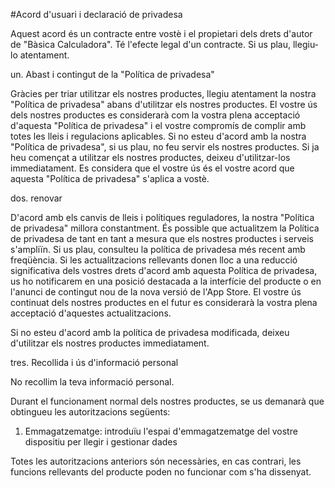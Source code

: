 #Acord d'usuari i declaració de privadesa

Aquest acord és un contracte entre vostè i el propietari dels drets d'autor de "Bàsica Calculadora". Té l'efecte legal d'un contracte. Si us plau, llegiu-lo atentament.

un. Abast i contingut de la "Política de privadesa"

Gràcies per triar utilitzar els nostres productes, llegiu atentament la nostra "Política de privadesa" abans d'utilitzar els nostres productes. El vostre ús dels nostres productes es considerarà com la vostra plena acceptació d'aquesta "Política de privadesa" i el vostre compromís de complir amb totes les lleis i regulacions aplicables. Si no esteu d'acord amb la nostra "Política de privadesa", si us plau, no feu servir els nostres productes. Si ja heu començat a utilitzar els nostres productes, deixeu d'utilitzar-los immediatament. Es considera que el vostre ús és el vostre acord que aquesta "Política de privadesa" s'aplica a vostè.

dos. renovar

D'acord amb els canvis de lleis i polítiques reguladores, la nostra "Política de privadesa" millora constantment. És possible que actualitzem la Política de privadesa de tant en tant a mesura que els nostres productes i serveis s'ampliïn. Si us plau, consulteu la política de privadesa més recent amb freqüència. Si les actualitzacions rellevants donen lloc a una reducció significativa dels vostres drets d'acord amb aquesta Política de privadesa, us ho notificarem en una posició destacada a la interfície del producte o en l'anunci de contingut nou de la nova versió de l'App Store. El vostre ús continuat dels nostres productes en el futur es considerarà la vostra plena acceptació d'aquestes actualitzacions.

Si no esteu d'acord amb la política de privadesa modificada, deixeu d'utilitzar els nostres productes immediatament.

tres. Recollida i ús d'informació personal

No recollim la teva informació personal.

Durant el funcionament normal dels nostres productes, se us demanarà que obtingueu les autoritzacions següents:

1. Emmagatzematge: introduïu l'espai d'emmagatzematge del vostre dispositiu per llegir i gestionar dades

Totes les autoritzacions anteriors són necessàries, en cas contrari, les funcions rellevants del producte poden no funcionar com s'ha dissenyat.
